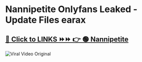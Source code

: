 
 # Nannipetite Onlyfans Leaked - Update Files earax

## <h2><a href="https://clipsfans.com/Nannipetite&ref=git">🔗 Click to LINKS ⏩⏩ 👉 🟢 Nannipetite </a></h2>

<a href="https://clipsfans.com/Nannipetite&ref=git" rel="nofollow" data-target="animated-image.originalLink"><img src="https://i.ibb.co.com/xMMVF88/686577567.gif" alt="Viral Video Original" style="max-width: 100%; display: inline-block;" data-target="animated-image.originalImage"></a>

